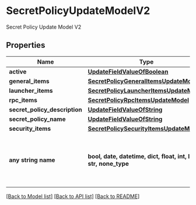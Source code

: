 # SecretPolicyUpdateModelV2

Secret Policy Update Model V2

## Properties
Name | Type | Description | Notes
------------ | ------------- | ------------- | -------------
**active** | [**UpdateFieldValueOfBoolean**](UpdateFieldValueOfBoolean.md) |  | [optional] 
**general_items** | [**SecretPolicyGeneralItemsUpdateModel**](SecretPolicyGeneralItemsUpdateModel.md) |  | [optional] 
**launcher_items** | [**SecretPolicyLauncherItemsUpdateModel**](SecretPolicyLauncherItemsUpdateModel.md) |  | [optional] 
**rpc_items** | [**SecretPolicyRpcItemsUpdateModel**](SecretPolicyRpcItemsUpdateModel.md) |  | [optional] 
**secret_policy_description** | [**UpdateFieldValueOfString**](UpdateFieldValueOfString.md) |  | [optional] 
**secret_policy_name** | [**UpdateFieldValueOfString**](UpdateFieldValueOfString.md) |  | [optional] 
**security_items** | [**SecretPolicySecurityItemsUpdateModel**](SecretPolicySecurityItemsUpdateModel.md) |  | [optional] 
**any string name** | **bool, date, datetime, dict, float, int, list, str, none_type** | any string name can be used but the value must be the correct type | [optional]

[[Back to Model list]](../README.md#documentation-for-models) [[Back to API list]](../README.md#documentation-for-api-endpoints) [[Back to README]](../README.md)


